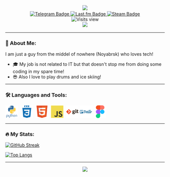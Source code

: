 <div class="header" align="center">
  <img src="https://media.giphy.com/media/bGgsc5mWoryfgKBx1u/giphy.gif" width="100"/>
  <div id="badges" align>
    <a href="https://t.me/mahallis">
      <img src="https://img.shields.io/badge/Telegram-blue?style=for-the-badge&logo=telegram&logoColor=white" alt="Telegram Badge" width="150px" height="35px"/>
    </a>
    <a href="https://www.last.fm/ru/user/Mahallis">
      <img src="https://img.shields.io/badge/last.fm-red?style=for-the-badge&logo=last.fm&logoColor=white" alt="Last.fm Badge" width="150px" height="35px"/>
    </a>
    <a href="https://steamcommunity.com/id/Mahallis/">
      <img src="https://img.shields.io/badge/Steam-blue?style=for-the-badge&logo=steam&logoColor=white" alt="Steam Badge" width="150px" height="35px"/>
    </a>
  </div>
  <img src="https://komarev.com/ghpvc/?username=mahallis&style=flat-square&color=blue" alt="Visits view" width="100px" height="20px"/>
</div>
<div align="center">
  <img src="https://media.giphy.com/media/MAiBgTnLfH3Nrj68eA/giphy.gif" width="458"/>
</div>

___

### :space_invader: About Me:

I am just a guy from the middel of nowhere (Noyabrsk) who loves tech!
- :mortar_board: My job is not related to IT but that doesn't stop me from doing some coding in my spare time!
- :sunglasses: Also I love to play drums and ice skiing!
___

### :hammer_and_wrench: Languages and Tools:

<div>
  <img src="https://github.com/devicons/devicon/blob/master/icons/python/python-original-wordmark.svg"  title="Python" alt="Python" width="40" height="40"/>&nbsp;
  <img src="https://github.com/devicons/devicon/blob/master/icons/css3/css3-plain-wordmark.svg"  title="CSS3" alt="CSS" width="40" height="40"/>&nbsp;
  <img src="https://github.com/devicons/devicon/blob/master/icons/html5/html5-original.svg" title="HTML5" alt="HTML" width="40" height="40"/>&nbsp;
  <img src="https://github.com/devicons/devicon/blob/master/icons/javascript/javascript-original.svg" title="JavaScript" alt="JavaScript" width="40" height="40"/>&nbsp;
  <img src="https://github.com/devicons/devicon/blob/master/icons/git/git-original-wordmark.svg" title="Git" **alt="Git" width="40" height="40"/>
  <img src="https://github.com/devicons/devicon/blob/master/icons/trello/trello-plain-wordmark.svg" title="trello" **alt="trello" width="40" height="40"/>
  <img src="https://github.com/devicons/devicon/blob/master/icons/figma/figma-original.svg" title="figma" **alt="figma" width="40" height="40"/>
</div>

---

### :fire: My Stats:

[![GitHub Streak](http://github-readme-streak-stats.herokuapp.com?user=mahallis&theme=dark&background=000000)](https://git.io/streak-stats)

[![Top Langs](https://github-readme-stats.vercel.app/api/top-langs/?username=mahallis&layout=compact&theme=vision-friendly-dark)](https://github.com/anuraghazra/github-readme-stats)

---

<div align="center">
  <img src="https://media.giphy.com/media/l1J9qemh1La8b0Rag/giphy.gif" width="458"/>
</div>
